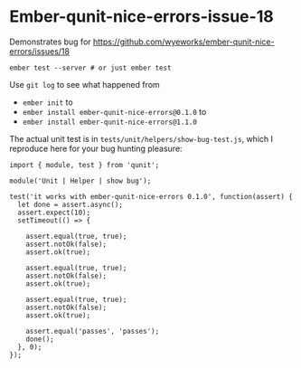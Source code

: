 # Ember-qunit-nice-errors-issue-18

Demonstrates bug for https://github.com/wyeworks/ember-qunit-nice-errors/issues/18

```
ember test --server # or just ember test
```

Use `git log` to see what happened from
  - `ember init` to
  - `ember install ember-qunit-nice-errors@0.1.0` to
  - `ember install ember-qunit-nice-errors@1.1.0`

The actual unit test is in `tests/unit/helpers/show-bug-test.js`, which
I reproduce here for your bug hunting pleasure:

```
import { module, test } from 'qunit';

module('Unit | Helper | show bug');

test('it works with ember-qunit-nice-errors 0.1.0', function(assert) {
  let done = assert.async();
  assert.expect(10);
  setTimeout(() => {
  
    assert.equal(true, true);
    assert.notOk(false);
    assert.ok(true);
    
    assert.equal(true, true);
    assert.notOk(false);
    assert.ok(true);
    
    assert.equal(true, true);
    assert.notOk(false);
    assert.ok(true);
    
    assert.equal('passes', 'passes');
    done();
  }, 0);
});
```
